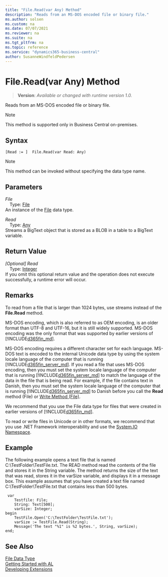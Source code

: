 ```yaml
---
title: "File.Read(var Any) Method"
description: "Reads from an MS-DOS encoded file or binary file."
ms.author: solsen
ms.custom: na
ms.date: 07/07/2021
ms.reviewer: na
ms.suite: na
ms.tgt_pltfrm: na
ms.topic: reference
ms.service: "dynamics365-business-central"
author: SusanneWindfeldPedersen
---
```

[//]: # (START>DO_NOT_EDIT)
[//]: # (IMPORTANT:Do not edit any of the content between here and the END>DO_NOT_EDIT.)
[//]: # (Any modifications should be made in the .xml files in the ModernDev repo.)
# File.Read(var Any) Method
> **Version**: _Available or changed with runtime version 1.0._

Reads from an MS-DOS encoded file or binary file.

> [!NOTE]
> This method is supported only in Business Central on-premises.

## Syntax
```AL
[Read := ]  File.Read(var Read: Any)
```
> [!NOTE]
> This method can be invoked without specifying the data type name.
## Parameters
*File*  
&emsp;Type: [File](file-data-type.md)  
An instance of the [File](file-data-type.md) data type.  

*Read*  
&emsp;Type: [Any](../any/any-data-type.md)  
Streams a BigText object that is stored as a BLOB in a table to a BigText variable.  


## Return Value
*[Optional] Read*  
&emsp;Type: [Integer](../integer/integer-data-type.md)  
 If you omit this optional return value and the operation does not execute successfully, a runtime error will occur.  


[//]: # (IMPORTANT: END>DO_NOT_EDIT)

## Remarks

To read from a file that is larger than 1024 bytes, use streams instead of the **File.Read** method.  
<!-- For more information, see [How to: Use Streams to Read from Text Files](How-to-Use-Streams-to-Read-from-Text-Files.md).  
 --> 
  
MS-DOS encoding, which is also referred to as OEM encoding, is an older format than UTF-8 and UTF-16, but it is still widely supported. MS-DOS encoding was the only format that was supported by earlier versions of [!INCLUDE[d365fin_md](../../includes/d365fin_md.md)].  
  
MS-DOS encoding requires a different character set for each language. MS-DOS text is encoded to the internal Unicode data type by using the system locale language of the computer that is running [!INCLUDE[d365fin_server_md](../../includes/d365fin_server_md.md)]. If you read a file that uses MS-DOS encoding, then you must set the system locale language of the computer that is running [!INCLUDE[d365fin_server_md](../../includes/d365fin_server_md.md)] to match the language of the data in the file that is being read. For example, if the file contains text in Danish, then you must set the system locale language of the computer that is running [!INCLUDE[d365fin_server_md](../../includes/d365fin_server_md.md)] to Danish before you call the **Read** method \(File\) or [Write Method \(File\)](file-writemode-method.md).  
  
We recommend that you use the File data type for files that were created in earlier versions of [!INCLUDE[d365fin_md](../../includes/d365fin_md.md)].  
  
To read or write files in Unicode or in other formats, we recommend that you use .NET Framework interoperability and use the [System.IO Namespace](/dotnet/api/system.io).  
  
## Example  

The following example opens a text file that is named C:\\TestFolder\\TestFile.txt. The READ method read the contents of the file and stores it in the String variable. The method returns the size of the text that was read, stores it in the varSize variable, and displays it in a message box. This example assumes that you have created a text file named C:\\TestFolder\\TestFile.txt that contains less than 500 bytes. 

```al
 var
    Testfile: File;
    String: Text[500];
    varSize: Integer;
begin
    TestFile.Open('C:\TestFolder\TestFile.txt');  
    varSize := TestFile.Read(String);  
    Message('The text "%1" is %2 bytes.', String, varSize);  
end;
```  
  

## See Also
[File Data Type](file-data-type.md)  
[Getting Started with AL](../../devenv-get-started.md)  
[Developing Extensions](../../devenv-dev-overview.md)